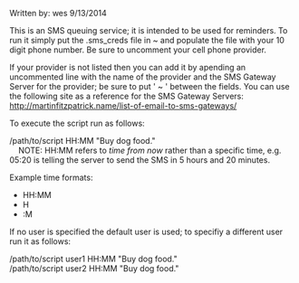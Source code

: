 Written by: wes
9/13/2014

This is an SMS queuing service; it is intended to be used for reminders. To run it simply put the .sms_creds file in ~ and populate the file with your 10 digit phone number. Be sure to uncomment your cell phone provider.

If your provider is not listed then you can add it by apending an uncommented line with the name of the provider and the SMS Gateway Server for the provider; be sure to put ' ~ ' between the fields. You can use the following site as a reference for the SMS Gateway Servers: http://martinfitzpatrick.name/list-of-email-to-sms-gateways/

To execute the script run as follows:

/path/to/script HH:MM "Buy dog food."
<br>
&nbsp;&nbsp;&nbsp;&nbsp;NOTE: HH:MM refers to *time from now* rather than a specific time, e.g. 05:20 is telling the server to send the SMS in 5 hours and 20 minutes. 

Example time formats:
* HH:MM
* H
* :M

If no user is specified the default user is used; to specifiy a different user run it as follows:

/path/to/script user1 HH:MM "Buy dog food."<br>
/path/to/script user2 HH:MM "Buy dog food."

